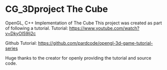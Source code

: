 # CG_3Dproject The Cube
OpenGL, C++ Implementation of The Cube
This project was created as part of following a tutorial.
Tutorial: https://www.youtube.com/watch?v=DkyOI59Ij2c

Github Tutorial: https://github.com/pardcode/opengl-3d-game-tutorial-series

Huge thanks to the creator for openly providing the tutorial and source code.
